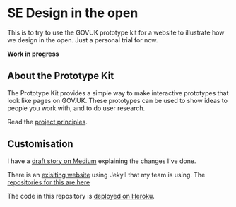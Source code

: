 # SE Design in the open
This is to try to use the GOVUK prototype kit for a website to illustrate how we design in the open. Just a personal trial for now.

**Work in progress**

## About the Prototype Kit

The Prototype Kit provides a simple way to make interactive prototypes that look like pages on GOV.UK. These prototypes can be used to show ideas to people you work with, and to do user research.

Read the [project principles](https://govuk-prototype-kit.herokuapp.com/docs/principles).

## Customisation

I have a [draft story on Medium]() explaining the changes I've done.

There is an [exisiting website](https://scotentsd.github.io/) using Jekyll that my team is using. The [repositories for this are here](https://github.com/scotentSD)

The code in this repository is [deployed on Heroku]().



